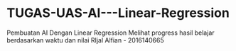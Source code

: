 # TUGAS-UAS-AI---Linear-Regression
Pembuatan AI Dengan Linear Regression 
Melihat progress hasil belajar berdasarkan waktu dan nilai
RIjal Alfian - 2016140665
